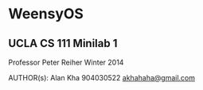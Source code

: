 WeensyOS
========
UCLA CS 111 Minilab 1
---------------------
Professor Peter Reiher
Winter 2014

AUTHOR(s):
Alan Kha        904030522	akhahaha@gmail.com